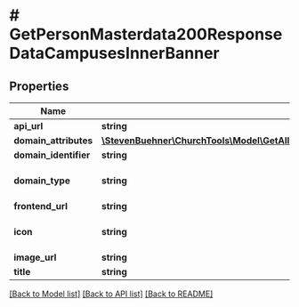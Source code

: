 # # GetPersonMasterdata200ResponseDataCampusesInnerBanner

## Properties

Name | Type | Description | Notes
------------ | ------------- | ------------- | -------------
**api_url** | **string** |  | [optional]
**domain_attributes** | [**\StevenBuehner\ChurchTools\Model\GetAllCampuses200ResponseDataInnerGroupsInnerGroupDomainAttributes**](GetAllCampuses200ResponseDataInnerGroupsInnerGroupDomainAttributes.md) |  | [optional]
**domain_identifier** | **string** |  | [optional]
**domain_type** | **string** |  | [optional] [default to 'file']
**frontend_url** | **string** |  | [optional]
**icon** | **string** |  | [optional] [default to 'file']
**image_url** | **string** |  | [optional]
**title** | **string** |  | [optional]

[[Back to Model list]](../../README.md#models) [[Back to API list]](../../README.md#endpoints) [[Back to README]](../../README.md)
